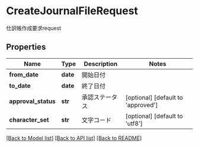 # CreateJournalFileRequest

仕訳帳作成要求request
## Properties
Name | Type | Description | Notes
------------ | ------------- | ------------- | -------------
**from_date** | **date** | 開始日付 | 
**to_date** | **date** | 終了日付 | 
**approval_status** | **str** | 承認ステータス | [optional] [default to 'approved']
**character_set** | **str** | 文字コード | [optional] [default to 'utf8']

[[Back to Model list]](../README.md#documentation-for-models) [[Back to API list]](../README.md#documentation-for-api-endpoints) [[Back to README]](../README.md)


